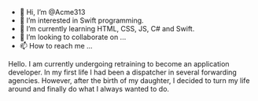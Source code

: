 - 👋 Hi, I’m @Acme313
- 👀 I’m interested in Swift programming. 
- 🌱 I’m currently learning HTML, CSS, JS, C# and Swift.
- 💞️ I’m looking to collaborate on ...
- 📫 How to reach me ...

<!---
Acme313/Acme313 is a ✨ special ✨ repository because its `README.md` (this file) appears on your GitHub profile.
You can click the Preview link to take a look at your changes.
--->

Hello.
I am currently undergoing retraining to become an application developer.
In my first life I had been a dispatcher in several forwarding agencies.
However, after the birth of my daughter, I decided to turn my life around and finally do what I always wanted to do. 
